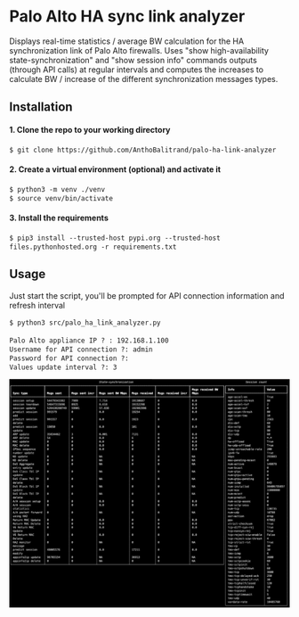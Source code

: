 # Palo Alto HA sync link analyzer

Displays real-time statistics / average BW calculation for the HA synchronization link of Palo Alto firewalls. 
Uses "show high-availability state-synchronization" and "show session info" commands outputs (through API calls) at regular intervals and computes the increases to calculate BW / increase of the different synchronization messages types. 

## Installation

#### 1. Clone the repo to your working directory
```
$ git clone https://github.com/AnthoBalitrand/palo-ha-link-analyzer
```

#### 2. Create a virtual environment (optional) and activate it
```
$ python3 -m venv ./venv
$ source venv/bin/activate
```

#### 3. Install the requirements
```
$ pip3 install --trusted-host pypi.org --trusted-host files.pythonhosted.org -r requirements.txt
```

## Usage

Just start the script, you'll be prompted for API connection information and refresh interval

```
$ python3 src/palo_ha_link_analyzer.py

Palo Alto appliance IP ? : 192.168.1.100
Username for API connection ?: admin
Password for API connection ?:
Values update interval ?: 3

```

![example](img/example.png)
